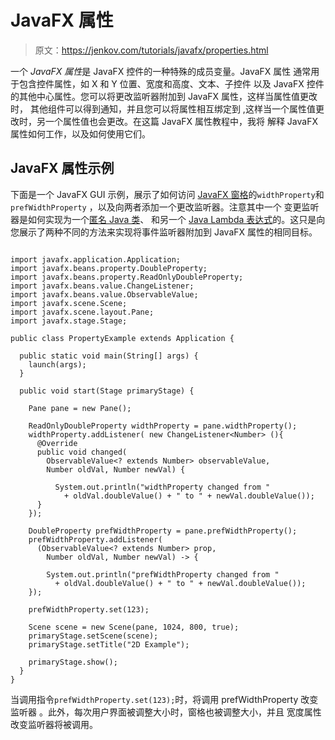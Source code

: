 # JavaFX 属性

> 原文：<https://jenkov.com/tutorials/javafx/properties.html>

一个 *JavaFX* *属性*是 JavaFX 控件的一种特殊的成员变量。JavaFX 属性 通常用于包含控件属性，如 X 和 Y 位置、宽度和高度、文本、子控件 以及 JavaFX 控件的其他中心属性。您可以将更改监听器附加到 JavaFX 属性，这样当属性值更改时， 其他组件可以得到通知，并且您可以将属性相互绑定到 ,这样当一个属性值更改时，另一个属性值也会更改。在这篇 JavaFX 属性教程中，我将 解释 JavaFX 属性如何工作，以及如何使用它们。

## JavaFX 属性示例

下面是一个 JavaFX GUI 示例，展示了如何访问 [JavaFX 窗格](pane.html)的`widthProperty`和`prefWidthProperty` ，以及向两者添加一个更改监听器。注意其中一个 变更监听器是如何实现为一个[匿名 Java 类](/java/nested-classes.html#anonymous-classes)、 和另一个 [Java Lambda 表达式](/java/lambda-expressions.html)的。这只是向您展示了两种不同的方法来实现将事件监听器附加到 JavaFX 属性的相同目标。

```

import javafx.application.Application;
import javafx.beans.property.DoubleProperty;
import javafx.beans.property.ReadOnlyDoubleProperty;
import javafx.beans.value.ChangeListener;
import javafx.beans.value.ObservableValue;
import javafx.scene.Scene;
import javafx.scene.layout.Pane;
import javafx.stage.Stage;

public class PropertyExample extends Application {

  public static void main(String[] args) {
    launch(args);
  }

  public void start(Stage primaryStage) {

    Pane pane = new Pane();

    ReadOnlyDoubleProperty widthProperty = pane.widthProperty();
    widthProperty.addListener( new ChangeListener<Number> (){
      @Override
      public void changed(
        ObservableValue<? extends Number> observableValue,
        Number oldVal, Number newVal) {

          System.out.println("widthProperty changed from "
            + oldVal.doubleValue() + " to " + newVal.doubleValue());
      }
    });

    DoubleProperty prefWidthProperty = pane.prefWidthProperty();
    prefWidthProperty.addListener(
      (ObservableValue<? extends Number> prop,
        Number oldVal, Number newVal) -> {

        System.out.println("prefWidthProperty changed from "
          + oldVal.doubleValue() + " to " + newVal.doubleValue());
    });

    prefWidthProperty.set(123);

    Scene scene = new Scene(pane, 1024, 800, true);
    primaryStage.setScene(scene);
    primaryStage.setTitle("2D Example");

    primaryStage.show();
  }
}

```

当调用指令`prefWidthProperty.set(123);`时，将调用 prefWidthProperty 改变监听器 。此外，每次用户界面被调整大小时，窗格也被调整大小，并且 宽度属性改变监听器将被调用。